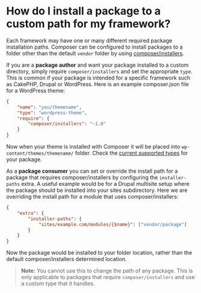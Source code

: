 # How do I install a package to a custom path for my framework?

Each framework may have one or many different required package installation
paths. Composer can be configured to install packages to a folder other than
the default `vendor` folder by using
[composer/installers](https://github.com/composer/installers).

If you are a **package author** and want your package installed to a custom
directory, simply require `composer/installers` and set the appropriate `type`.
This is common if your package is intended for a specific framework such as
CakePHP, Drupal or WordPress. Here is an example composer.json file for a
WordPress theme:

```json
{
    "name": "you/themename",
    "type": "wordpress-theme",
    "require": {
        "composer/installers": "~1.0"
    }
}
```

Now when your theme is installed with Composer it will be placed into
`wp-content/themes/themename/` folder. Check the
[current supported types](https://github.com/composer/installers#current-supported-package-types)
for your package.

As a **package consumer** you can set or override the install path for a package
that requires composer/installers by configuring the `installer-paths` extra. A
useful example would be for a Drupal multisite setup where the package should be
installed into your sites subdirectory. Here we are overriding the install path
for a module that uses composer/installers:

```json
{
    "extra": {
        "installer-paths": {
            "sites/example.com/modules/{$name}": ["vendor/package"]
        }
    }
}
```

Now the package would be installed to your folder location, rather than the default
composer/installers determined location.

> **Note:** You cannot use this to change the path of any package. This is only
> applicable to packages that require `composer/installers` and use a custom type
> that it handles.
